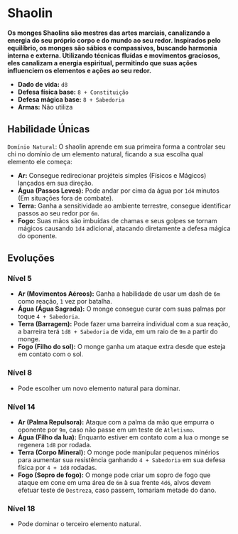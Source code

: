 # Shaolin
**Os monges Shaolins são mestres das artes marciais, canalizando a energia do seu próprio corpo e do mundo ao seu redor. Inspirados pelo equilíbrio, os monges são sábios e compassivos, buscando harmonia interna e externa. Utilizando técnicas fluídas e movimentos graciosos, eles canalizam a energia espiritual, permitindo que suas ações influenciem os elementos e ações ao seu redor.**

- **Dado de vida:** `d8`
- **Defesa física base:** `8 + Constituição`
- **Defesa mágica base:** `8 + Sabedoria`
- **Armas:** Não utiliza

## Habilidade Únicas
`Domínio Natural`: O shaolin aprende em sua primeira forma a controlar seu chi no domínio de um elemento natural, ficando a sua escolha qual elemento ele começa:
- **Ar:** Consegue redirecionar projéteis simples (Físicos e Mágicos) lançados em sua direção.
- **Água (Passos Leves):** Pode andar por cima da água por `1d4` minutos (Em situações fora de combate).
- **Terra:** Ganha a sensitividade ao ambiente terrestre, consegue identificar passos ao seu redor por `6m`.
- **Fogo:** Suas mãos são imbuídas de chamas e seus golpes se tornam mágicos causando `1d4` adicional, atacando diretamente a defesa mágica do oponente.

## Evoluções
### Nível 5
- **Ar (Movimentos Aéreos):** Ganha a habilidade de usar um dash de `6m` como reação, `1` vez por batalha.
- **Água (Água Sagrada):** O monge consegue curar com suas palmas por toque `4 + Sabedoria`.
- **Terra (Barragem):** Pode fazer uma barreira individual com a sua reação, a barreira terá `1d8 + Sabedoria` de vida, em um raio de `9m` a partir do monge.
- **Fogo (Filho do sol):** O monge ganha um ataque extra desde que esteja em contato com o sol.

### Nível 8
- Pode escolher um novo elemento natural para dominar.

### Nível 14
- **Ar (Palma Repulsora):** Ataque com a palma da mão que empurra o oponente por `9m`, caso não passe em um teste de `Atletismo`.
- **Água (Filho da lua):** Enquanto estiver em contato com a lua o monge se regenera `1d8` por rodada.
- **Terra (Corpo Mineral):** O monge pode manipular pequenos minérios para aumentar sua resistência ganhando `4 + Sabedoria` em sua defesa física por `4 + 1d8` rodadas.
- **Fogo (Sopro de fogo):** O monge pode criar um sopro de fogo que ataque em cone em uma área de `6m` à sua frente `4d6`, alvos devem efetuar teste de `Destreza`, caso passem, tomariam metade do dano.

### Nível 18
- Pode dominar o terceiro elemento natural.
